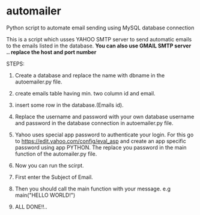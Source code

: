 # automailer
Python script to automate email sending using MySQL database connection


This is a script which usses YAHOO SMTP server to send automatic emails to the emails listed in the database.
**You can also use GMAIL SMTP server .. replace the host and port number**

STEPS:

1. Create a database and replace the name with dbname in the autoemailer.py file.
 
2. create emails table having min. two column id and email.

3. insert some row in the database.(Emails id).

4. Replace the username and password with your own database username and password in the database connection in autoemailer.py file.

5. Yahoo uses special app password to authenticate your login. For this go to https://edit.yahoo.com/config/eval_asp and create an app specific password using app PYTHON. The replace you password in the main function of the automailer.py file.

6. Now you can run the scirpt.

7. First enter the Subject of Email.

8. Then you should call the main function with your message.
    e.g main("HELLO WORLD!")
    
9. ALL DONE!!.. 
